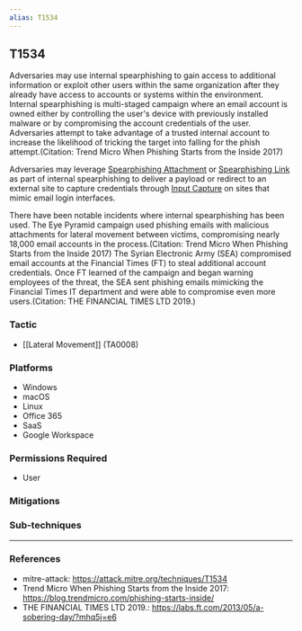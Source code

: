 ```yaml
---
alias: T1534
---
```


## T1534

Adversaries may use internal spearphishing to gain access to additional information or exploit other users within the same organization after they already have access to accounts or systems within the environment. Internal spearphishing is multi-staged campaign where an email account is owned either by controlling the user's device with previously installed malware or by compromising the account credentials of the user. Adversaries attempt to take advantage of a trusted internal account to increase the likelihood of tricking the target into falling for the phish attempt.(Citation: Trend Micro When Phishing Starts from the Inside 2017)

Adversaries may leverage [Spearphishing Attachment](https://attack.mitre.org/techniques/T1566/001) or [Spearphishing Link](https://attack.mitre.org/techniques/T1566/002) as part of internal spearphishing to deliver a payload or redirect to an external site to capture credentials through [Input Capture](https://attack.mitre.org/techniques/T1056) on sites that mimic email login interfaces.

There have been notable incidents where internal spearphishing has been used. The Eye Pyramid campaign used phishing emails with malicious attachments for lateral movement between victims, compromising nearly 18,000 email accounts in the process.(Citation: Trend Micro When Phishing Starts from the Inside 2017) The Syrian Electronic Army (SEA) compromised email accounts at the Financial Times (FT) to steal additional account credentials. Once FT learned of the campaign and began warning employees of the threat, the SEA sent phishing emails mimicking the Financial Times IT department and were able to compromise even more users.(Citation: THE FINANCIAL TIMES LTD 2019.)


### Tactic
- [[Lateral Movement]] (TA0008)

### Platforms
- Windows
- macOS
- Linux
- Office 365
- SaaS
- Google Workspace

### Permissions Required
- User

### Mitigations

### Sub-techniques


---
### References

- mitre-attack: https://attack.mitre.org/techniques/T1534
- Trend Micro When Phishing Starts from the Inside 2017: https://blog.trendmicro.com/phishing-starts-inside/
- THE FINANCIAL TIMES LTD 2019.: https://labs.ft.com/2013/05/a-sobering-day/?mhq5j=e6
